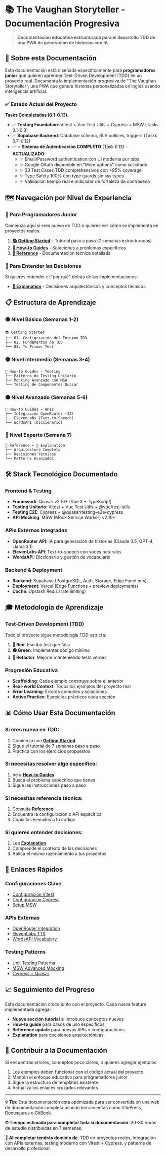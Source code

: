 # 📚 The Vaughan Storyteller - Documentación Progresiva

> **Documentación educativa estructurada para el desarrollo TDD de una PWA de generación de historias con IA**

## 🎯 Sobre esta Documentación

Esta documentación está diseñada específicamente para **programadores junior** que quieren aprender Test-Driven Development (TDD) en un proyecto real. Documenta la implementación progresiva de "The Vaughan Storyteller", una PWA que genera historias personalizadas en inglés usando inteligencia artificial.

### ✅ Estado Actual del Proyecto

**Tasks Completadas (0.1-0.13)**:
- ✅ **Testing Foundation**: Vitest + Vue Test Utils + Cypress + MSW (Tasks 0.1-0.3)
- ✅ **Supabase Backend**: Database schema, RLS policies, triggers (Tasks 0.7-0.12)
- ✅ ⭐ **Sistema de Autenticación COMPLETO** (Task 0.13) - **ACTUALIZADO**:
  - ✨ Email/Password authentication con UI moderna por tabs
  - ✨ Google OAuth disponible en "More options" como solicitado
  - ✨ 33 Test Cases TDD comprehensivos con >95% coverage
  - ✨ Type Safety 100% con type guards sin `any` types
  - ✨ Validación tiempo real e indicador de fortaleza de contraseña

## 🗺️ Navegación por Nivel de Experiencia

### 👥 **Para Programadores Junior**
Comienza aquí si eres nuevo en TDD o quieres ver cómo se implementa en proyectos reales:

1. **[📚 Getting Started](./getting-started/)** - Tutorial paso a paso (7 semanas estructuradas)
2. **[🔧 How-to Guides](./how-to-guides/)** - Soluciones a problemas específicos
3. **[📖 Reference](./reference/)** - Documentación técnica detallada

### 🧠 **Para Entender las Decisiones**
Si quieres entender el "por qué" detrás de las implementaciones:

- **[🧠 Explanation](./explanation/)** - Decisiones arquitectónicas y conceptos técnicos

## 📋 Estructura de Aprendizaje

### 🟢 **Nivel Básico (Semanas 1-2)**
```
📚 Getting Started
├── 01. Configuración del Entorno TDD
├── 02. Fundamentos de TDD
└── 03. Tu Primer Test
```

### 🟡 **Nivel Intermedio (Semanas 3-4)**
```
🔧 How-to Guides - Testing
├── Patterns de Testing Unitario
├── Mocking Avanzado con MSW
└── Testing de Componentes Quasar
```

### 🟠 **Nivel Avanzado (Semanas 5-6)**
```
🔧 How-to Guides - APIs
├── Integración OpenRouter (IA)
├── ElevenLabs (Text-to-Speech)
└── WordsAPI (Diccionario)
```

### 🔴 **Nivel Experto (Semana 7)**
```
📖 Reference + 🧠 Explanation
├── Arquitectura Completa
├── Decisiones Técnicas
└── Patterns Avanzados
```

## 🛠️ Stack Tecnológico Documentado

### **Frontend & Testing**
- **Framework**: Quasar v2.16+ (Vue 3 + TypeScript)
- **Testing Unitario**: Vitest + Vue Test Utils + @vue/test-utils
- **Testing E2E**: Cypress + @quasar/testing-e2e-cypress
- **API Mocking**: MSW (Mock Service Worker) v2.10+

### **APIs Externas Integradas**
- **OpenRouter API**: IA para generación de historias (Claude 3.5, GPT-4, Llama 3.1)
- **ElevenLabs API**: Text-to-speech con voces naturales
- **WordsAPI**: Diccionario y gestión de vocabulario

### **Backend & Deployment**
- **Backend**: Supabase (PostgreSQL, Auth, Storage, Edge Functions)
- **Deployment**: Vercel (Edge Functions + preview deployments)
- **Cache**: Upstash Redis (rate limiting)

## 🎓 Metodología de Aprendizaje

### **Test-Driven Development (TDD)**
Todo el proyecto sigue metodología TDD estricta:
1. **🔴 Red**: Escribir test que falla
2. **🟢 Green**: Implementar código mínimo
3. **🔵 Refactor**: Mejorar manteniendo tests verdes

### **Progresión Educativa**
- **Scaffolding**: Cada ejemplo construye sobre el anterior
- **Real-world Context**: Todos los ejemplos del proyecto real
- **Error Learning**: Errores comunes y soluciones
- **Active Practice**: Ejercicios prácticos cada sección

## 📊 Cómo Usar Esta Documentación

### **Si eres nuevo en TDD**:
1. Comienza con **[Getting Started](./getting-started/)**
2. Sigue el tutorial de 7 semanas paso a paso
3. Practica con los ejercicios propuestos

### **Si necesitas resolver algo específico**:
1. Ve a **[How-to Guides](./how-to-guides/)**
2. Busca el problema específico que tienes
3. Sigue las instrucciones paso a paso

### **Si necesitas referencia técnica**:
1. Consulta **[Reference](./reference/)**
2. Encuentra la configuración o API específica
3. Copia los ejemplos a tu código

### **Si quieres entender decisiones**:
1. Lee **[Explanation](./explanation/)**
2. Comprende el contexto de las decisiones
3. Aplica el mismo razonamiento a tus proyectos

## 🔗 Enlaces Rápidos

### **Configuraciones Clave**
- [Configuración Vitest](./reference/configurations/vitest-config.md)
- [Configuración Cypress](./reference/configurations/cypress-config.md)
- [Setup MSW](./reference/configurations/msw-setup.md)

### **APIs Externas**
- [OpenRouter Integration](./how-to-guides/apis/openrouter-integration.md)
- [ElevenLabs TTS](./how-to-guides/apis/elevenlabs-tts.md)
- [WordsAPI Vocabulary](./how-to-guides/apis/wordsapi-vocabulary.md)

### **Testing Patterns**
- [Unit Testing Patterns](./how-to-guides/testing/unit-testing-patterns.md)
- [MSW Advanced Mocking](./how-to-guides/testing/msw-advanced-mocking.md)
- [Cypress + Quasar](./how-to-guides/testing/cypress-quasar-components.md)

## 📈 Seguimiento del Progreso

Esta documentación crece junto con el proyecto. Cada nueva feature implementada agrega:
- **Nueva sección tutorial** si introduce conceptos nuevos
- **How-to guide** para casos de uso específicos
- **Reference update** para nuevas APIs o configuraciones
- **Explanation** para decisiones arquitectónicas

## 🤝 Contribuir a la Documentación

Si encuentras errores, conceptos poco claros, o quieres agregar ejemplos:

1. Los ejemplos deben funcionar con el código actual del proyecto
2. Mantén el enfoque educativo para programadores junior
3. Sigue la estructura de templates existente
4. Actualiza los enlaces cruzados relevantes

---

**💡 Tip**: Esta documentación está optimizada para ser convertida en una web de documentación completa usando herramientas como VitePress, Docusaurus o GitBook.

**⏰ Tiempo estimado para completar toda la documentación**: 20-30 horas de estudio distribuidas en 7 semanas.

**🎯 Al completar tendrás dominio de**: TDD en proyectos reales, integración con APIs externas, testing moderno con Vitest + Cypress, y patterns de desarrollo profesional.